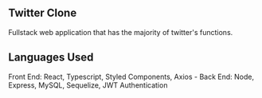 ## Twitter Clone

Fullstack web application that has the majority of twitter's functions.

## Languages Used

Front End: React, Typescript, Styled Components, Axios -
Back End: Node, Express, MySQL, Sequelize, JWT Authentication

